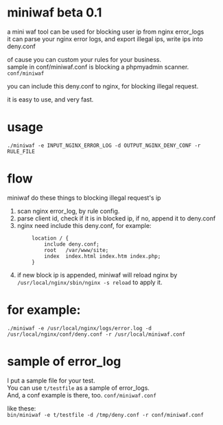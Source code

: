 # miniwaf beta 0.1
a mini waf tool can be used for blocking user ip from nginx error_logs  
it can parse your nginx error logs, and export illegal ips, write ips into deny.conf  
  
of cause you can custom your rules for your business.  
sample in conf/miniwaf.conf is blocking a phpmyadmin scanner. `conf/miniwaf`  
  
you can include this deny.conf to nginx, for blocking illegal request.  
  
it is easy to use, and very fast.  

# usage
`./miniwaf -e INPUT_NGINX_ERROR_LOG -d OUTPUT_NGINX_DENY_CONF -r RULE_FILE`

# flow

miniwaf do these things to blocking illegal request's ip

1. scan nginx error_log, by rule config.
2. parse client id, check if it is in blocked ip, if no, append it to deny.conf
3. nginx need include this deny.conf, for example:
```
        location / {
            include deny.conf;
            root   /var/www/site;
            index  index.html index.htm index.php;
        }
```
4. if new block ip is appended, miniwaf will reload nginx by `/usr/local/nginx/sbin/nginx -s reload` to apply it.

# for example:
`./miniwaf -e /usr/local/nginx/logs/error.log -d /usr/local/nginx/conf/deny.conf -r /usr/local/miniwaf.conf`

# sample of error_log
I put a sample file for your test.  
You can use `t/testfile` as a sample of error_logs.  
And, a conf example is there, too. `conf/miniwaf.conf`  

like these:  
`bin/miniwaf -e t/testfile -d /tmp/deny.conf -r conf/miniwaf.conf`
